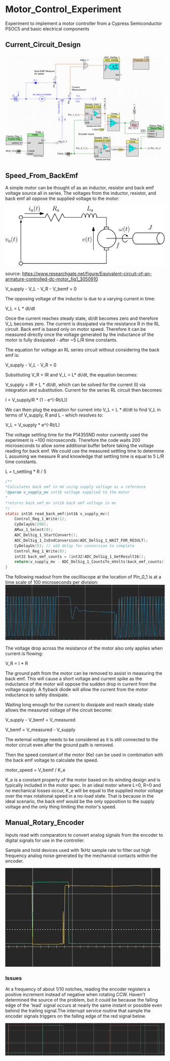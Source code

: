 # Motor_Control_Experiment
Experiment to implement a motor controller from a Cypress Semiconductor PSOC5 and basic electrical components

## Current_Circuit_Design
![current circuit](./images/CircuitDesign_20211214.png)

## Speed_From_BackEmf
A simple motor can be thought of as an inductor, resistor and back emf voltage source all in series. The voltages from the inductor, resistor, and back emf all oppose the supplied voltage to the motor:

![LR series](./images/LR_series_motor.png)

source: https://www.researchgate.net/figure/Equivalent-circuit-of-an-armature-controlled-dc-motor_fig1_3050910

V_supply - V_L - V_R - V_bemf = 0

The opposing voltage of the inductor is due to a varying current in time:

V_L = L * dI/dt 

Once the current reaches steady state, di/dt becomes zero and therefore V_L becomes zero. The current is dissipated via the resistance R in the RL circuit. Back emf is based only on motor speed. Therefore it can be measured directly once the voltage generated by the inductance of the motor is fully dissipated - after ~5 L/R time constants. 

The equation for voltage an RL series circuit without considering the back emf is:

V_supply - V_L - V_R = 0

Substituting V_R = IR and V_L = L* di/dt, the equation becomes:

V_supply = IR + L * dI/dt, which can be solved for the current (I) via integration and substitution. Current for the series RL circuit then becomes:

I = V_supply/R * (1 - e^(-Rt/L))

We can then plug the equation for current into V_L = L * dI/dt to find V_L in terms of V_supply, R and L - which resolves to:

V_L = V_supply * e^(-Rt/L) 

The voltage settling time for the P14355ND motor currently used the experiment is ~100 microseconds. Therefore the code waits 200 microseconds to allow some additional buffer before taking the voltage reading for back emf. We could use the measured settling time to determine L assuming we measure R and knowledge that settling time is equal to 5 L/R time constants. 

L = t_settling * R / 5

```C
/**
*Calculates back emf in mV using supply voltage as a reference
*@param v_supply_mv int16 voltage supplied to the motor
*
*returns back_emf_mv int16 back emf voltage in mv
*/
static int16 read_back_emf(int16 v_supply_mv){
    Control_Reg_1_Write(1);
    CyDelayUs(200);
    AMux_1_Select(0);
    ADC_DelSig_1_StartConvert();
    ADC_DelSig_1_IsEndConversion(ADC_DelSig_1_WAIT_FOR_RESULT);
    CyDelayUs(5); // add delay for conversion to complete
    Control_Reg_1_Write(0);
    int32 back_emf_counts = (int32)ADC_DelSig_1_GetResult16();
    return(v_supply_mv - ADC_DelSig_1_CountsTo_mVolts(back_emf_counts));
}
```

The following readout from the oscilliscope at the location of Pin_0_1 is at a time scale of 100 microseconds per division:
![LR Settling](./images/LR_voltage_settling_motor_circuit_20211217.png)

The voltage drop across the resistance of the motor also only applies when current is flowing:

V_R = I * R

The ground path from the motor can be removed to assist in measuring the back emf. This will cause a short voltage and current spike as the inductance of the motor will oppose the sudden drop in current from the voltage supply. A flyback diode will allow the current from the motor inductance to safely dissipate.

Waiting long enough for the current to dissipate and reach steady state allows the measured voltage of the circuit become:

V_supply - V_bemf = V_measured

V_bemf = V_measured - V_supply

The external voltage needs to be considered as it is still connected to the motor circuit even after the ground path is removed.

Then the speed constant of the motor (Ke) can be used in combination with the back emf voltage to calculate the speed. 

motor_speed = V_bemf / K_e

K_e is a constant property of the motor based on its winding design and is typically included in the motor spec. In an ideal motor where L=0, R=0 and no mechanical losses occur, K_e will be equal to the supplied motor voltage over the max rotational speed in a no-load state. That is because in the ideal scenario, the back emf would be the only opposition to the supply voltage and the only thing limiting the motor's speed.


## Manual_Rotary_Encoder
Inputs read with comparators to convert analog signals from the encoder to digital signals for use in the controller.

Sample and hold devices used with 1kHz sample rate to filter out high frequency analog noise generated by the mechanical contacts within the encoder.

![manual encoder signals noisy](./images/manualencoder_signals_noisy_20211214.png)

### Issues
At a frequency of about 1/10 notches, reading the encoder registers a positive increment instead of negative when rotating CCW. Haven't determined the source of the problem, but it could be because the falling edge of the 'lead' signal occurs at nearly the same instant or possible even behind the trailing signal.The interrupt service routine that sample the encoder signals triggers on the falling edge of the red signal below.

![manual encoder signals](./images/manualencoder_signals_20211206.png)